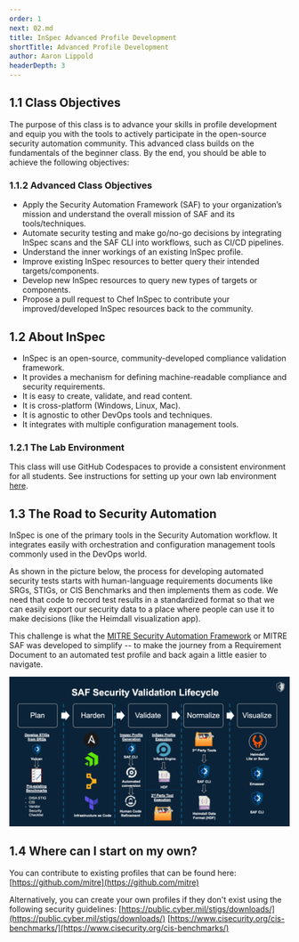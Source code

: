 ```yaml
---
order: 1
next: 02.md
title: InSpec Advanced Profile Development
shortTitle: Advanced Profile Development
author: Aaron Lippold
headerDepth: 3
---
```


## 1.1 Class Objectives

The purpose of this class is to advance your skills in profile development and equip you with the tools to actively participate in the open-source security automation community. This advanced class builds on the fundamentals of the beginner class. By the end, you should be able to achieve the following objectives:

### 1.1.2 Advanced Class Objectives

- Apply the Security Automation Framework (SAF) to your organization’s mission and understand the overall mission of SAF and its tools/techniques.
- Automate security testing and make go/no-go decisions by integrating InSpec scans and the SAF CLI into workflows, such as CI/CD pipelines.
- Understand the inner workings of an existing InSpec profile.
- Improve existing InSpec resources to better query their intended targets/components.
- Develop new InSpec resources to query new types of targets or components.
- Propose a pull request to Chef InSpec to contribute your improved/developed InSpec resources back to the community.

## 1.2 About InSpec

- InSpec is an open-source, community-developed compliance validation framework.
- It provides a mechanism for defining machine-readable compliance and security requirements.
- It is easy to create, validate, and read content.
- It is cross-platform (Windows, Linux, Mac).
- It is agnostic to other DevOps tools and techniques.
- It integrates with multiple configuration management tools.

### 1.2.1 The Lab Environment

This class will use GitHub Codespaces to provide a consistent environment for all students. See instructions for setting up your own lab environment [here](../../resources/05.md).

## 1.3 The Road to Security Automation

InSpec is one of the primary tools in the Security Automation workflow. It integrates easily with orchestration and configuration management tools commonly used in the DevOps world.

As shown in the picture below, the process for developing automated security tests starts with human-language requirements documents like SRGs, STIGs, or CIS Benchmarks and then implements them as code. We need that code to record test results in a standardized format so that we can easily export our security data to a place where people can use it to make decisions (like the Heimdall visualization app).

This challenge is what the [MITRE Security Automation Framework](https://saf.mitre.org) or MITRE SAF was developed to simplify -- to make the journey from a Requirement Document to an automated test profile and back again a little easier to navigate.

![The SAF Lifecycle](../../assets/img/saf-lifecycle.png)

## 1.4 Where can I start on my own?

You can contribute to existing profiles that can be found here:
[https://github.com/mitre](https://github.com/mitre)

Alternatively, you can create your own profiles if they don't exist using the following security guidelines:
[https://public.cyber.mil/stigs/downloads/](https://public.cyber.mil/stigs/downloads/)
[https://www.cisecurity.org/cis-benchmarks/](https://www.cisecurity.org/cis-benchmarks/)
